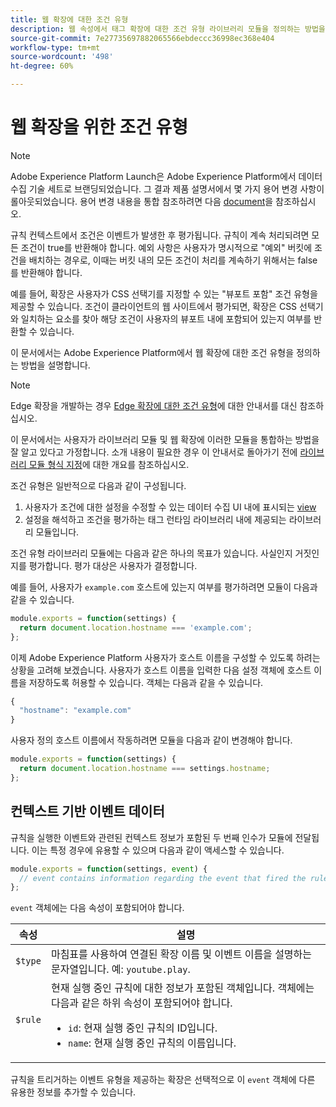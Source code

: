 ```yaml
---
title: 웹 확장에 대한 조건 유형
description: 웹 속성에서 태그 확장에 대한 조건 유형 라이브러리 모듈을 정의하는 방법을 알아봅니다.
source-git-commit: 7e27735697882065566ebdeccc36998ec368e404
workflow-type: tm+mt
source-wordcount: '498'
ht-degree: 60%

---
```


# 웹 확장을 위한 조건 유형

>[!NOTE]
>
>Adobe Experience Platform Launch은 Adobe Experience Platform에서 데이터 수집 기술 세트로 브랜딩되었습니다. 그 결과 제품 설명서에서 몇 가지 용어 변경 사항이 롤아웃되었습니다. 용어 변경 내용을 통합 참조하려면 다음 [document](../../term-updates.md)을 참조하십시오.

규칙 컨텍스트에서 조건은 이벤트가 발생한 후 평가됩니다. 규칙이 계속 처리되려면 모든 조건이 true를 반환해야 합니다. 예외 사항은 사용자가 명시적으로 &quot;예외&quot; 버킷에 조건을 배치하는 경우로, 이때는 버킷 내의 모든 조건이 처리를 계속하기 위해서는 false를 반환해야 합니다.

예를 들어, 확장은 사용자가 CSS 선택기를 지정할 수 있는 &quot;뷰포트 포함&quot; 조건 유형을 제공할 수 있습니다. 조건이 클라이언트의 웹 사이트에서 평가되면, 확장은 CSS 선택기와 일치하는 요소를 찾아 해당 조건이 사용자의 뷰포트 내에 포함되어 있는지 여부를 반환할 수 있습니다.

이 문서에서는 Adobe Experience Platform에서 웹 확장에 대한 조건 유형을 정의하는 방법을 설명합니다.

>[!NOTE]
>
>Edge 확장을 개발하는 경우 [Edge 확장에 대한 조건 유형](../edge/condition-types.md)에 대한 안내서를 대신 참조하십시오.
>
>이 문서에서는 사용자가 라이브러리 모듈 및 웹 확장에 이러한 모듈을 통합하는 방법을 잘 알고 있다고 가정합니다. 소개 내용이 필요한 경우 이 안내서로 돌아가기 전에 [라이브러리 모듈 형식 지정](./format.md)에 대한 개요를 참조하십시오.

조건 유형은 일반적으로 다음과 같이 구성됩니다.

1. 사용자가 조건에 대한 설정을 수정할 수 있는 데이터 수집 UI 내에 표시되는 [view](./views.md)
2. 설정을 해석하고 조건을 평가하는 태그 런타임 라이브러리 내에 제공되는 라이브러리 모듈입니다.

조건 유형 라이브러리 모듈에는 다음과 같은 하나의 목표가 있습니다. 사실인지 거짓인지를 평가합니다. 평가 대상은 사용자가 결정합니다.

예를 들어, 사용자가 `example.com` 호스트에 있는지 여부를 평가하려면 모듈이 다음과 같을 수 있습니다.

```js
module.exports = function(settings) {
  return document.location.hostname === 'example.com';
};
```

이제 Adobe Experience Platform 사용자가 호스트 이름을 구성할 수 있도록 하려는 상황을 고려해 보겠습니다. 사용자가 호스트 이름을 입력한 다음 설정 객체에 호스트 이름을 저장하도록 허용할 수 있습니다. 객체는 다음과 같을 수 있습니다.

```js
{
  "hostname": "example.com"
}
```

사용자 정의 호스트 이름에서 작동하려면 모듈을 다음과 같이 변경해야 합니다.

```js
module.exports = function(settings) {
  return document.location.hostname === settings.hostname;
};
```

## 컨텍스트 기반 이벤트 데이터

규칙을 실행한 이벤트와 관련된 컨텍스트 정보가 포함된 두 번째 인수가 모듈에 전달됩니다. 이는 특정 경우에 유용할 수 있으며 다음과 같이 액세스할 수 있습니다.

```js
module.exports = function(settings, event) {
  // event contains information regarding the event that fired the rule
};
```

`event` 객체에는 다음 속성이 포함되어야 합니다.

| 속성 | 설명 |
| --- | --- |
| `$type` | 마침표를 사용하여 연결된 확장 이름 및 이벤트 이름을 설명하는 문자열입니다. 예: `youtube.play`. |
| `$rule` | 현재 실행 중인 규칙에 대한 정보가 포함된 객체입니다. 객체에는 다음과 같은 하위 속성이 포함되어야 합니다.<ul><li>`id`: 현재 실행 중인 규칙의 ID입니다.</li><li>`name`: 현재 실행 중인 규칙의 이름입니다.</li></ul> |

규칙을 트리거하는 이벤트 유형을 제공하는 확장은 선택적으로 이 `event` 객체에 다른 유용한 정보를 추가할 수 있습니다.
